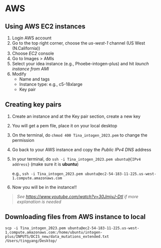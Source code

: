 # AWS
## Using AWS EC2 instances
1. Login AWS account
2. Go to the top right corner, choose the *us-west-1* channel (US West (N.California))
3. Choose *EC2* console
4. Go to Images > AMIs
5. Select your idea instance (e.g., Phoebe-intogen-plus) and hit *launch instance from AMI*
6. Modify
   - Name and tags
   - Instance type: e.g., c5-18xlarge
   - Key pair


## Creating key pairs
1. Create an instance and at the Key pair section, create a new key
2. You will get a pem file, place it on your local desktop
3. On the terminal, do `chmod 400 Tina_intogen_2023.pem` to change the permission
4. Go back to your AWS instance and copy the *Public IPv4 DNS* address
5. In your terminal, do `ssh -i Tina_intogen_2023.pem ubuntu@{IPv4 address}` (make sure it is **ubuntu**)

   e.g., `ssh -i Tina_intogen_2023.pem ubuntu@ec2-54-183-11-225.us-west-1.compute.amazonaws.com`

6. Now you will be in the instance!!

>   *See https://www.youtube.com/watch?v=30JmjvJ-DtI if more explanation is needed*

## Downloading files from AWS instance to local
`scp -i Tina_intogen_2023.pem ubuntu@ec2-54-183-11-225.us-west-1.compute.amazonaws.com:/home/ubuntu/intogen-plus/INPUTS/DCIS_new/data_mutations_extended.txt /Users/tingyang/Desktop/`

